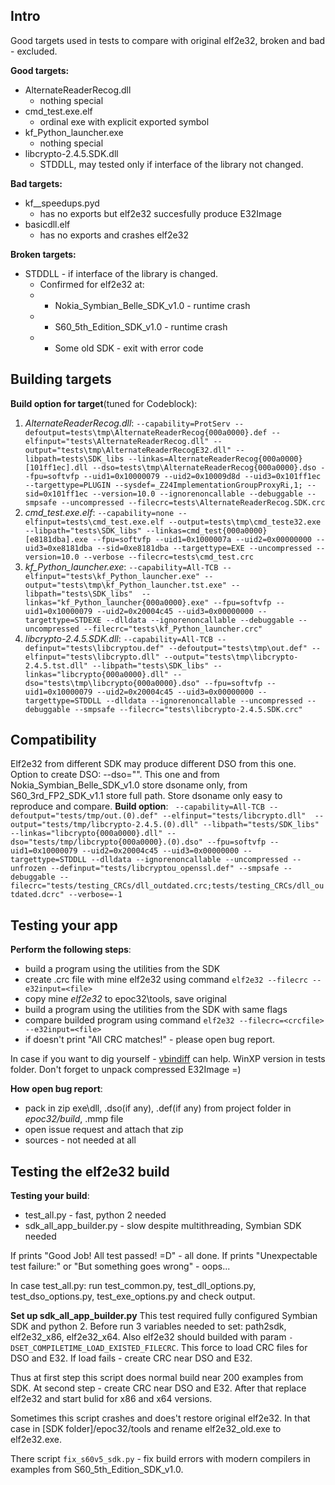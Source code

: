 ## Intro
Good targets used in tests to compare with original elf2e32, broken and bad - excluded.

**Good targets:**
 - AlternateReaderRecog.dll
   * nothing special
 - cmd_test.exe.elf
   * ordinal exe with explicit exported symbol
 - kf_Python_launcher.exe
   * nothing special
 - libcrypto-2.4.5.SDK.dll
   * STDDLL, may tested only if interface of the library not changed.

**Bad targets:**
 - kf__speedups.pyd
	* has no exports but elf2e32 succesfully produce E32Image
 - basicdll.elf
	* has no exports and crashes elf2e32

**Broken targets:**
 - STDDLL - if interface of the library is changed.
	* Confirmed for elf2e32 at:
	* * Nokia_Symbian_Belle_SDK_v1.0 - runtime crash
	* * S60_5th_Edition_SDK_v1.0 - runtime crash
	* * Some old SDK - exit with error code

## Building targets

**Build option for target**(tuned for Codeblock):
1) *AlternateReaderRecog.dll*:
`--capability=ProtServ --defoutput=tests\tmp\AlternateReaderRecog{000a0000}.def --elfinput="tests\AlternateReaderRecog.dll" --output="tests\tmp\AlternateReaderRecogE32.dll" --libpath=tests\SDK_libs --linkas=AlternateReaderRecog{000a0000}[101ff1ec].dll --dso=tests\tmp\AlternateReaderRecog{000a0000}.dso --fpu=softvfp --uid1=0x10000079 --uid2=0x10009d8d --uid3=0x101ff1ec --targettype=PLUGIN --sysdef=_Z24ImplementationGroupProxyRi,1; --sid=0x101ff1ec --version=10.0 --ignorenoncallable --debuggable --smpsafe --uncompressed --filecrc=tests\AlternateReaderRecog.SDK.crc`
2) *cmd_test.exe.elf*:
`--capability=none --elfinput=tests\cmd_test.exe.elf --output=tests\tmp\cmd_teste32.exe --libpath="tests\SDK_libs" --linkas=cmd_test{000a0000}[e8181dba].exe --fpu=softvfp --uid1=0x1000007a --uid2=0x00000000 --uid3=0xe8181dba --sid=0xe8181dba --targettype=EXE --uncompressed --version=10.0 --verbose --filecrc=tests\cmd_test.crc`
3) *kf_Python_launcher.exe*:
`--capability=All-TCB --elfinput="tests\kf_Python_launcher.exe" --output="tests\tmp\kf_Python_launcher.tst.exe" --libpath="tests\SDK_libs"  --linkas="kf_Python_launcher{000a0000}.exe" --fpu=softvfp --uid1=0x10000079 --uid2=0x20004c45 --uid3=0x00000000 --targettype=STDEXE --dlldata --ignorenoncallable --debuggable --uncompressed --filecrc="tests\kf_Python_launcher.crc"`
4) *libcrypto-2.4.5.SDK.dll*:
`--capability=All-TCB --definput="tests\libcryptou.def" --defoutput="tests\tmp\out.def" --elfinput="tests\libcrypto.dll" --output="tests\tmp\libcrypto-2.4.5.tst.dll" --libpath="tests\SDK_libs" --linkas="libcrypto{000a0000}.dll" --dso="tests\tmp\libcrypto{000a0000}.dso" --fpu=softvfp --uid1=0x10000079 --uid2=0x20004c45 --uid3=0x00000000 --targettype=STDDLL --dlldata --ignorenoncallable --uncompressed --debuggable --smpsafe --filecrc="tests\libcrypto-2.4.5.SDK.crc"`

## Compatibility
Elf2e32 from different SDK may produce different DSO from this one.
Option to create DSO: --dso="<path><dsoname>". This one and from Nokia_Symbian_Belle_SDK_v1.0 store dsoname only, from S60_3rd_FP2_SDK_v1.1 store full path. Store dsoname only easy to reproduce and compare.
**Build option**:
` --capability=All-TCB --defoutput="tests/tmp/out.(0).def" --elfinput="tests/libcrypto.dll"  --output="tests/tmp/libcrypto-2.4.5.(0).dll" --libpath="tests/SDK_libs" --linkas="libcrypto{000a0000}.dll" --dso="tests/tmp/libcrypto{000a0000}.(0).dso" --fpu=softvfp --uid1=0x10000079 --uid2=0x20004c45 --uid3=0x00000000 --targettype=STDDLL --dlldata --ignorenoncallable --uncompressed --unfrozen --definput="tests/libcryptou_openssl.def" --smpsafe --debuggable --filecrc="tests/testing_CRCs/dll_outdated.crc;tests/testing_CRCs/dll_outdated.dcrc" --verbose=-1`

## Testing your app

**Perform the following steps**:
 - build a program using the utilities from the SDK
 - create .crc file with mine elf2e32 using command
`elf2e32 --filecrc --e32input=<file>`
 - copy mine *elf2e32* to epoc32\tools, save original
 - build a program using the utilities from the SDK with same flags
 - compare builded program using command
`elf2e32 --filecrc=<crcfile> --e32input=<file>`
 - if doesn't print "All CRC matches!" - please open bug report.

In case if you want to dig yourself - [vbindiff](https://www.cjmweb.net/vbindiff/) can help. WinXP version in tests folder. Don't forget to unpack compressed E32Image =)

**How open bug report**:
 - pack in zip exe\dll, .dso(if any), .def(if any) from project folder in *epoc32/build*, .mmp file
 - open issue request and attach that zip
 - sources - not needed at all

## Testing the elf2e32 build

**Testing your build**:
 - test_all.py - fast, python 2 needed
 - sdk_all_app_builder.py - slow despite multithreading, Symbian SDK needed

If prints "Good Job! All test passed! =D" - all done.
If prints "Unexpectable test failure:" or "But something goes wrong" - oops...

In case test_all.py: run test_common.py, test_dll_options.py, test_dso_options.py, test_exe_options.py and check output.

**Set up sdk_all_app_builder.py**
This test required fully configured Symbian SDK and python 2. Before run 3 variables needed to set: path2sdk, elf2e32_x86, elf2e32_x64. Also elf2e32 should builded with param `-DSET_COMPILETIME_LOAD_EXISTED_FILECRC`. This force to load CRC files for DSO and E32. If load fails - create CRC near DSO and E32.

Thus at first step this script does normal build near 200 examples from SDK. At second step - create CRC near DSO and E32. After that replace elf2e32 and start bulid for x86 and x64 versions.

Sometimes this script crashes and does't restore original elf2e32. In that case in [SDK folder]/epoc32/tools and rename elf2e32_old.exe to elf2e32.exe.

There script `fix_s60v5_sdk.py` - fix build errors with modern compilers in examples from S60_5th_Edition_SDK_v1.0.
